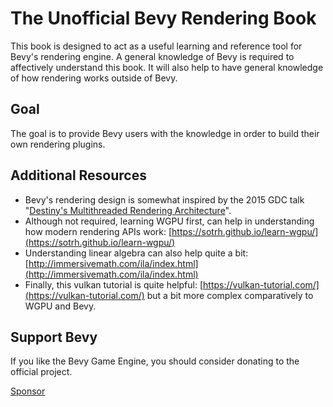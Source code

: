# The Unofficial Bevy Rendering Book

This book is designed to act as a useful learning and reference tool for Bevy's rendering engine. A general knowledge of Bevy is required to affectively understand this book.
It will also help to have general knowledge of how rendering works outside of Bevy.

## Goal
The goal is to provide Bevy users with the knowledge in order to build their own rendering plugins.

## Additional Resources
- Bevy's rendering design is somewhat inspired by the 2015 GDC talk "[Destiny's Multithreaded Rendering Architecture](http://advances.realtimerendering.com/destiny/gdc_2015/Tatarchuk_GDC_2015__Destiny_Renderer_web.pdf)".
- Although not required, learning WGPU first, can help in understanding how modern rendering APIs work: [https://sotrh.github.io/learn-wgpu/](https://sotrh.github.io/learn-wgpu/)
- Understanding linear algebra can also help quite a bit: [http://immersivemath.com/ila/index.html](http://immersivemath.com/ila/index.html)
- Finally, this vulkan tutorial is quite helpful: [https://vulkan-tutorial.com/](https://vulkan-tutorial.com/) but a bit more complex comparatively to WGPU and Bevy.

## Support Bevy
If you like the Bevy Game Engine, you should consider donating to the official project.

<a class="github-button" href="https://github.com/sponsors/cart" data-icon="octicon-heart" data-size="large" aria-label="Sponsor @cart on GitHub">Sponsor</a>